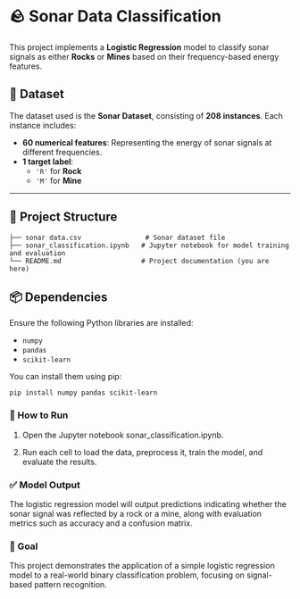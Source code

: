# 🪨 Sonar Data Classification

This project implements a **Logistic Regression** model to classify sonar signals as either **Rocks** or **Mines** based on their frequency-based energy features.

## 📂 Dataset

The dataset used is the **Sonar Dataset**, consisting of **208 instances**. Each instance includes:

-   **60 numerical features**: Representing the energy of sonar signals at different frequencies.
-   **1 target label**:
    -   `'R'` for **Rock**
    -   `'M'` for **Mine**
---

## 📁 Project Structure
```
├── sonar data.csv                # Sonar dataset file
├── sonar_classification.ipynb   # Jupyter notebook for model training and evaluation
└── README.md                    # Project documentation (you are here)
```

## 📦 Dependencies

Ensure the following Python libraries are installed:

-   `numpy`
-   `pandas`
-   `scikit-learn`

You can install them using pip:

```
pip install numpy pandas scikit-learn
```
### 🚀 How to Run
1. Open the Jupyter notebook sonar_classification.ipynb.

2. Run each cell to load the data, preprocess it, train the model, and evaluate the results.

### ✅ Model Output
The logistic regression model will output predictions indicating whether the sonar signal was reflected by a rock or a mine, along with evaluation metrics such as accuracy and a confusion matrix.

### 🧠 Goal
This project demonstrates the application of a simple logistic regression model to a real-world binary classification problem, focusing on signal-based pattern recognition.
